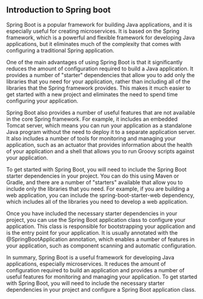 ## Introduction to Spring boot

Spring Boot is a popular framework for building Java applications, and it is especially useful for creating microservices. It is based on the Spring framework, which is a powerful and flexible framework for developing Java applications, but it eliminates much of the complexity that comes with configuring a traditional Spring application.

One of the main advantages of using Spring Boot is that it significantly reduces the amount of configuration required to build a Java application. It provides a number of "starter" dependencies that allow you to add only the libraries that you need for your application, rather than including all of the libraries that the Spring framework provides. This makes it much easier to get started with a new project and eliminates the need to spend time configuring your application.

Spring Boot also provides a number of useful features that are not available in the core Spring framework. For example, it includes an embedded Tomcat server, which means you can run your application as a standalone Java program without the need to deploy it to a separate application server. It also includes a number of tools for monitoring and managing your application, such as an actuator that provides information about the health of your application and a shell that allows you to run Groovy scripts against your application.

To get started with Spring Boot, you will need to include the Spring Boot starter dependencies in your project. You can do this using Maven or Gradle, and there are a number of "starters" available that allow you to include only the libraries that you need. For example, if you are building a web application, you can include the spring-boot-starter-web dependency, which includes all of the libraries you need to develop a web application.

Once you have included the necessary starter dependencies in your project, you can use the Spring Boot application class to configure your application. This class is responsible for bootstrapping your application and is the entry point for your application. It is usually annotated with the @SpringBootApplication annotation, which enables a number of features in your application, such as component scanning and automatic configuration.

In summary, Spring Boot is a useful framework for developing Java applications, especially microservices. It reduces the amount of configuration required to build an application and provides a number of useful features for monitoring and managing your application. To get started with Spring Boot, you will need to include the necessary starter dependencies in your project and configure a Spring Boot application class.
